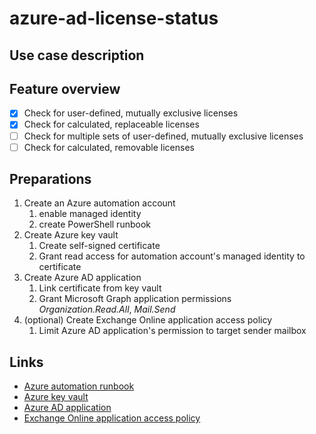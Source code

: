 # azure-ad-license-status

## Use case description

## Feature overview
- [x] Check for user-defined, mutually exclusive licenses
- [x] Check for calculated, replaceable licenses
- [ ] Check for multiple sets of user-defined, mutually exclusive licenses
- [ ] Check for calculated, removable licenses

## Preparations
1. Create an Azure automation account
   1. enable managed identity
   2. create PowerShell runbook
2. Create Azure key vault
   1. Create self-signed certificate
   2. Grant read access for automation account's managed identity to certificate
3. Create Azure AD application
   1. Link certificate from key vault
   2. Grant Microsoft Graph application permissions _Organization.Read.All_, _Mail.Send_
4. (optional) Create Exchange Online application access policy
   1. Limit Azure AD application's permission to target sender mailbox

## Links
- [Azure automation runbook](https://docs.microsoft.com/en-us/azure/automation/quickstarts/create-account-portal)
- [Azure key vault](https://docs.microsoft.com/en-us/azure/key-vault/general/quick-create-portal)
- [Azure AD application](https://docs.microsoft.com/en-us/azure/active-directory/develop/quickstart-register-app)
- [Exchange Online application access policy](https://docs.microsoft.com/en-us/azure/key-vault/general/quick-create-portal)

